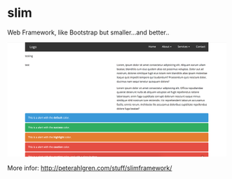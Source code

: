# slim
Web Framework, like Bootstrap but smaller...and better..

<img src="https://github.com/ahlgren1234/slim/blob/master/slimframework.png?raw=true" width="500px" />

More infor: http://peterahlgren.com/stuff/slimframework/
